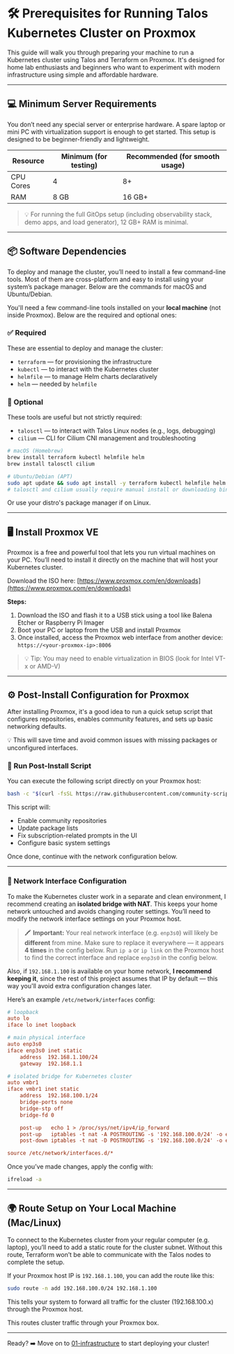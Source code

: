 # 🛠️ Prerequisites for Running Talos Kubernetes Cluster on Proxmox

This guide will walk you through preparing your machine to run a Kubernetes cluster using Talos and Terraform on Proxmox. It's designed for home lab enthusiasts and beginners who want to experiment with modern infrastructure using simple and affordable hardware.

---

## 💻 Minimum Server Requirements

You don’t need any special server or enterprise hardware. A spare laptop or mini PC with virtualization support is enough to get started. This setup is designed to be beginner-friendly and lightweight.

| Resource  | Minimum (for testing) | Recommended (for smooth usage) |
| --------- | --------------------- | ------------------------------ |
| CPU Cores | 4                     | 8+                             |
| RAM       | 8 GB                  | 16 GB+                         |

> 💡 For running the full GitOps setup (including observability stack, demo apps, and load generator), 12 GB+ RAM is minimal.

---

## 📦 Software Dependencies

To deploy and manage the cluster, you’ll need to install a few command-line tools. Most of them are cross-platform and easy to install using your system’s package manager. Below are the commands for macOS and Ubuntu/Debian.

You'll need a few command-line tools installed on your **local machine** (not inside Proxmox). Below are the required and optional ones:

### ✅ Required

These are essential to deploy and manage the cluster:

* `terraform` — for provisioning the infrastructure
* `kubectl` — to interact with the Kubernetes cluster
* `helmfile` — to manage Helm charts declaratively
* `helm` — needed by `helmfile`

### 🧩 Optional

These tools are useful but not strictly required:

* `talosctl` — to interact with Talos Linux nodes (e.g., logs, debugging)
* `cilium` — CLI for Cilium CNI management and troubleshooting

```bash
# macOS (Homebrew)
brew install terraform kubectl helmfile helm
brew install talosctl cilium

# Ubuntu/Debian (APT)
sudo apt update && sudo apt install -y terraform kubectl helmfile helm
# talosctl and cilium usually require manual install or downloading binaries
```

Or use your distro's package manager if on Linux.

---

## 🖥️ Install Proxmox VE

Proxmox is a free and powerful tool that lets you run virtual machines on your PC. You’ll need to install it directly on the machine that will host your Kubernetes cluster.

Download the ISO here: [https://www.proxmox.com/en/downloads](https://www.proxmox.com/en/downloads)

**Steps:**

1. Download the ISO and flash it to a USB stick using a tool like Balena Etcher or Raspberry Pi Imager
2. Boot your PC or laptop from the USB and install Proxmox
3. Once installed, access the Proxmox web interface from another device: `https://<your-proxmox-ip>:8006`

> 💡 Tip: You may need to enable virtualization in BIOS (look for Intel VT-x or AMD-V)

---

## ⚙️ Post-Install Configuration for Proxmox

After installing Proxmox, it's a good idea to run a quick setup script that configures repositories, enables community features, and sets up basic networking defaults.

💡 This will save time and avoid common issues with missing packages or unconfigured interfaces.

### 🔧 Run Post-Install Script

You can execute the following script directly on your Proxmox host:

```bash
bash -c "$(curl -fsSL https://raw.githubusercontent.com/community-scripts/ProxmoxVE/main/tools/pve/post-pve-install.sh)"
```

This script will:

* Enable community repositories
* Update package lists
* Fix subscription-related prompts in the UI
* Configure basic system settings

Once done, continue with the network configuration below.

---

### 🧩 Network Interface Configuration

To make the Kubernetes cluster work in a separate and clean environment, I recommend creating an **isolated bridge with NAT**. This keeps your home network untouched and avoids changing router settings. You’ll need to modify the network interface settings on your Proxmox host.

> 🖍️ **Important:** Your real network interface (e.g. `enp3s0`) will likely be **different** from mine. Make sure to replace it everywhere — it appears **4 times** in the config below.
> Run `ip a` or `ip link` on the Proxmox host to find the correct interface and replace `enp3s0` in the config below.

Also, if `192.168.1.100` is available on your home network, **I recommend keeping it**, since the rest of this project assumes that IP by default — this way you'll avoid extra configuration changes later.

Here’s an example `/etc/network/interfaces` config:

```ini
# loopback
auto lo
iface lo inet loopback

# main physical interface
auto enp3s0
iface enp3s0 inet static
    address  192.168.1.100/24
    gateway  192.168.1.1

# isolated bridge for Kubernetes cluster
auto vmbr1
iface vmbr1 inet static
    address  192.168.100.1/24
    bridge-ports none
    bridge-stp off
    bridge-fd 0

    post-up   echo 1 > /proc/sys/net/ipv4/ip_forward
    post-up   iptables -t nat -A POSTROUTING -s '192.168.100.0/24' -o enp3s0 -j MASQUERADE
    post-down iptables -t nat -D POSTROUTING -s '192.168.100.0/24' -o enp3s0 -j MASQUERADE

source /etc/network/interfaces.d/*
```

Once you’ve made changes, apply the config with:

```bash
ifreload -a
```

---

## 🌍 Route Setup on Your Local Machine (Mac/Linux)

To connect to the Kubernetes cluster from your regular computer (e.g. laptop), you’ll need to add a static route for the cluster subnet. Without this route, Terraform won’t be able to communicate with the Talos nodes to complete the setup.

If your Proxmox host IP is `192.168.1.100`, you can add the route like this:

```bash
sudo route -n add 192.168.100.0/24 192.168.1.100
```

This tells your system to forward all traffic for the cluster (192.168.100.x) through the Proxmox host.

This routes cluster traffic through your Proxmox box.

---

Ready? ➡️ Move on to [01-infrastructure](../01-infrastructure/) to start deploying your cluster!
